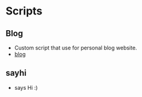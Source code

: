 # Scripts

## Blog

- Custom script that use for personal blog website.
- [blog](https://nikharsavaliya-blog.vercel.app)

## sayhi

- says Hi :)
